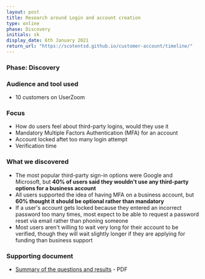 ```yaml
---
layout: post
title: Research around Login and account creation
type: online
phase: Discovery
initials: sk
display_date: 6th January 2021
return_url: "https://scotentsd.github.io/customer-account/timeline/"
---
```


### Phase: Discovery

### Audience and tool used
- 10 customers on UserZoom

### Focus
- How do users feel about third-party logins, would they use it
- Mandatory Multiple Factors Authentication (MFA) for an account
- Account locked aftet too many login attempt
- Verification time

### What we discovered

- The most popular third-party sign-in options were Google and Microsoft, but **40% of users said they wouldn't use any third-party options for a business account**
- All users supported the idea of having MFA on a business account, but **60% thought it should be optional rather than mandatory**
- If a user's account gets locked because they entered an incorrect password too many times, most expect to be able to request a password reset via email rather than phoning someone
- Most users aren't willing to wait very long for their account to be verified, though they will wait slightly longer if they are applying for funding than business support

### Supporting document

- [Summary of the questions and results](/customer-account/files/UR-Portal-MFA-1.pdf) - PDF
